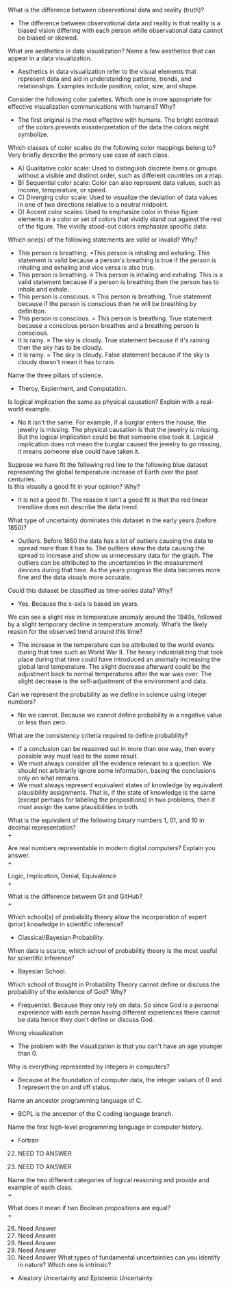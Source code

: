 What is the difference between observational data and reality (truth)?  
+  The difference between observational data and reality is that reality is a biased vision differing with each person while observational data cannot be biased or skewed.  

What are aesthetics in data visualization? Name a few aesthetics that can appear in a data visualization.  
+  Aesthetics in data visualization refer to the visual elements that represent data and aid in understanding patterns, trends, and relationships. Examples include position, color, size, and shape.

Consider the following color palettes. Which one is more appropriate for effective visualization communications with humans? Why?  
+  The first original is the most effective with humans. The bright contrast of the colors prevents misinterpretation of the data the colors might symbolize.  

Which classes of color scales do the following color mappings belong to? Very briefly describe the primary use case of each class.  
+  A) Qualitative color scale: Used to distinguish discrete items or groups without a visible and distinct order, such as different countries on a map. 
+  B) Sequential color scale: Color can also represent data values, such as income, temperature, or speed.  
+  C) Diverging color scale: Used to visualize the deviation of data values in one of two directions relative to a neutral midpoint.  
+  D) Accent color scales: Used to emphasize color in these figure elements in a color or set of colors that vividly stand out against the rest of the figure. The vividly stood-out colors emphasize specific data.

Which one(s) of the following statements are valid or invalid? Why?  
+  This person is breathing. =This person is inhaling and exhaling. This statement is valid because a person's breathing is true if the person is inhaling and exhaling and vice versa is also true.  
+  This person is breathing. ≡ This person is inhaling and exhaling. This is a valid statement because if a person is breathing then the person has to inhale and exhale.  
+  This person is conscious. ≡ This person is breathing. True statement because if the person is conscious then he will be breathing by definition.  
+  This person is conscious. = This person is breathing. True statement because a conscious person breathes and a breathing person is conscious.
+  It is rainy. ≡ The sky is cloudy. True statement because if it's raining then the sky has to be cloudy.  
+  It is rainy. = The sky is cloudy. False statement because if the sky is cloudy doesn't mean it has to rain.  

Name the three pillars of science.  
+  Theroy, Expierment, and Computation.

Is logical implication the same as physical causation? Explain with a real-world example.  
+  No it isn't the same. For example, if a burglar enters the house, the jewelry is missing. The physical causation is that the jewelry is missing. But the logical implication could be that someone else took it. Logical implication does not mean the burglar caused the jewelry to go missing, it means someone else could have taken it.  

Suppose we have fit the following red line to the following blue dataset representing the global temperature increase of Earth over the past centuries.  
Is this visually a good fit in your opinion? Why?  
+  It is not a good fit. The reason it isn't a good fit is that the red linear trendline does not describe the data trend.  

What type of uncertainty dominates this dataset in the early years (before 1850)?  
+  Outliers. Before 1850 the data has a lot of outliers causing the data to spread more than it has to. The outliers skew the data causing the spread to increase and show us unnecessary data for the graph. The outliers can be attributed to the uncertainties in the measurement devices during that time. As the years progress the data becomes more fine and the data visuals more accurate.

Could this dataset be classified as time-series data? Why?  
+  Yes. Because the x-axis is based on years.

We can see a slight rise in temperature anomaly around the 1940s, followed by a slight temporary decline in temperature anomaly. What’s the likely reason for the observed trend around this time?  
+  The increase in the temperature can be attributed to the world events during that time such as World War II. The heavy industrializing that took place during that time could have introduced an anomaly increasing the global land temperature. The slight decrease afterward could be the adjustment back to normal temperatures after the war was over. The slight decrease is the self-adjustment of the environment and data.

Can we represent the probability as we define in science using integer numbers?  
+  No we cannot. Because we cannot define probability in a negative value or less than zero.

What are the consistency criteria required to define probability?  
+  If a conclusion can be reasoned out in more than one way, then every possible way must lead to the same result.
+  We must always consider all the evidence relevant to a question. We should not arbitrarily ignore some information, basing the conclusions only on what remains.
+  We must always represent equivalent states of knowledge by equivalent plausibility assignments. That is, if the state of knowledge is the same (except perhaps for labeling the propositions) in two problems, then it must assign the same plausibilities in both.  

What is the equivalent of the following binary numbers 1, 01, and 10 in decimal representation?  
+  

Are real numbers representable in modern digital computers? Explain you answer.  
+  

Logic, Implication, Denial, Equivalence  
+  

What is the difference between Git and GitHub?  
+  

Which school(s) of probability theory allow the incorporation of expert (prior) knowledge in scientific inference?  
+   Classical/Bayesian Probability.  

When data is scarce, which school of probability theory is the most useful for scientific inference?  
+  Bayesian School.

Which school of thought in Probability Theory cannot define or discuss the probability of the existence of God? Why?  
+  Frequentist. Because they only rely on data. So since God is a personal experience with each person having different experiences there cannot be data hence they don't define or discuss God.

Wrong visualization
+  The problem with the visualization is that you can't have an age younger than 0.

Why is everything represented by integers in computers?  
+  Because at the foundation of computer data, the integer values of 0 and 1 represent the on and off status.  

Name an ancestor programming language of C.
+  BCPL is the ancestor of the C coding language branch.  

Name the first high-level programming language in computer history.  
+  Fortran  

22) NEED TO ANSWER  
  
24) NEED TO ANSWER  

Name the two different categories of logical reasoning and provide and example of each class.  
+  

What does it mean if two Boolean propositions are equal?  
+  

26) Need Answer
27) Need Answer
28) Need Answer
29) Need Answer
30) Need Answer
What types of fundamental uncertainties can you identify in nature? Which one is intrinsic?
+  Aleatory Uncertainty and Epistemic Uncertainty.
